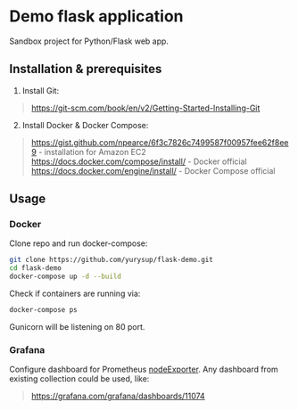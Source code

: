 # Demo flask application

Sandbox project for Python/Flask web app.

## Installation & prerequisites

1. Install Git:
><https://git-scm.com/book/en/v2/Getting-Started-Installing-Git>

2. Install Docker & Docker Compose:

><https://gist.github.com/npearce/6f3c7826c7499587f00957fee62f8ee9> - installation for Amazon EC2\
<https://docs.docker.com/compose/install/> - Docker official\
<https://docs.docker.com/engine/install/> - Docker Compose official

## Usage

### Docker

Clone repo and run docker-compose:
```bash
git clone https://github.com/yurysup/flask-demo.git
cd flask-demo
docker-compose up -d --build
```
Check if containers are running via:
```bash
docker-compose ps
```

Gunicorn will be listening on 80 port.

### Grafana

Configure dashboard for Prometheus [nodeExporter](https://github.com/prometheus/node_exporter). Any dashboard from existing collection could be used, like:
><https://grafana.com/grafana/dashboards/11074>